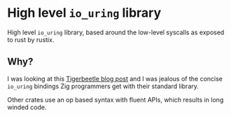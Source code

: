 # High level `io_uring` library

High level `io_uring` library, based around the low-level syscalls as exposed to rust by rustix.

## Why?

I was looking at this [Tigerbeetle blog post](https://tigerbeetle.com/blog/2022-11-23-a-friendly-abstraction-over-iouring-and-kqueue/) and I was jealous of the concise `io_uring` bindings Zig programmers get with their standard library.

Other crates use an op based syntax with fluent APIs, which results in long winded code.
